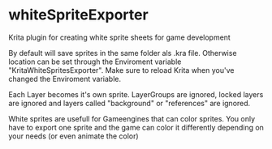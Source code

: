 # whiteSpriteExporter
Krita plugin for creating white sprite sheets for game development

By default will save sprites in the same folder als .kra file.
Otherwise location can be set through the Enviroment variable "KritaWhiteSpritesExporter".
Make sure to reload Krita when you've changed the Enviroment variable. 

Each Layer becomes it's own sprite. 
LayerGroups are ignored, locked layers are ignored and layers called "background" or "references" are ignored.

White sprites are usefull for Gameengines that can color sprites.
You only have to export one sprite and the game can color it differently depending on your needs
(or even animate the color)
